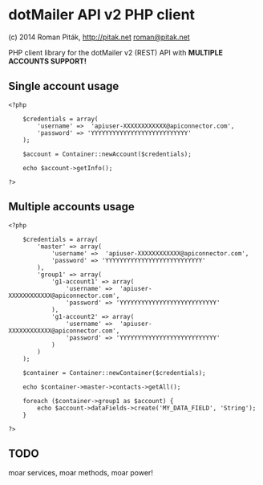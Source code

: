 dotMailer API v2 PHP client
===============
(c) 2014 Roman Piták, http://pitak.net <roman@pitak.net>

PHP client library for the dotMailer v2 (REST) API with **MULTIPLE ACCOUNTS SUPPORT!**

Single account usage
--------------------

	<?php

		$credentials = array(
			'username' =>  'apiuser-XXXXXXXXXXXX@apiconnector.com',
			'password' => 'YYYYYYYYYYYYYYYYYYYYYYYYYYY'
		);

		$account = Container::newAccount($credentials);

		echo $account->getInfo();

	?>

Multiple accounts usage
-----------------------

	<?php

		$credentials = array(
			'master' => array(
				'username' =>  'apiuser-XXXXXXXXXXXX@apiconnector.com',
				'password' => 'YYYYYYYYYYYYYYYYYYYYYYYYYYY'
			),
			'group1' => array(
				'g1-account1' => array(
					'username' =>  'apiuser-XXXXXXXXXXXX@apiconnector.com',
					'password' => 'YYYYYYYYYYYYYYYYYYYYYYYYYYY'
				),
				'g1-account2' => array(
					'username' =>  'apiuser-XXXXXXXXXXXX@apiconnector.com',
					'password' => 'YYYYYYYYYYYYYYYYYYYYYYYYYYY'
				)
			)
		);

		$container = Container::newContainer($credentials);

		echo $container->master->contacts->getAll();

		foreach ($container->group1 as $account) {
			echo $account->dataFields->create('MY_DATA_FIELD', 'String');
		}

	?>

TODO
----

moar services, moar methods, moar power!

